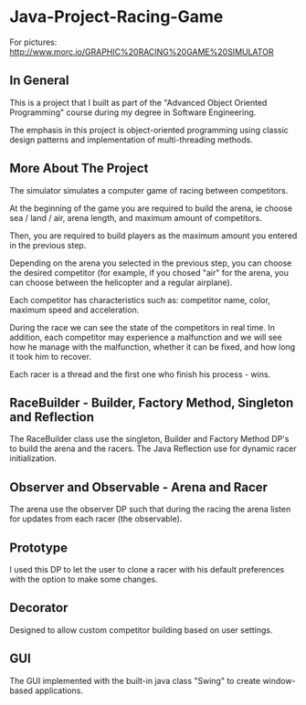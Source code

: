# Java-Project-Racing-Game
For pictures: http://www.morc.io/GRAPHIC%20RACING%20GAME%20SIMULATOR
## In General
This is a project that I built as part of the "Advanced Object Oriented Programming" course during my degree in Software Engineering.

The emphasis in this project is object-oriented programming using classic design patterns and implementation of multi-threading methods.

 

## More About The Project
The simulator simulates a computer game of racing between competitors.

At the beginning of the game you are required to build the arena, ie choose sea / land / air, arena length, and maximum amount of competitors.

Then, you are required to build players as the maximum amount you entered in the previous step.

Depending on the arena you selected in the previous step, you can choose the desired competitor (for example, if you chosed "air" for the arena, you can choose between the helicopter and a regular airplane).

Each competitor has characteristics such as: competitor name, color, maximum speed and acceleration.

During the race we can see the state of the competitors in real time. In addition, each competitor may experience a malfunction and we will see how he manage with the malfunction, whether it can be fixed, and how long it took him to recover.

Each racer is a thread and the first one who finish his process - wins.

 

## RaceBuilder - Builder, Factory Method, Singleton and Reflection

The RaceBuilder class use the singleton, Builder and Factory Method DP's to build the arena and the racers. The Java Reflection use for dynamic racer initialization.

 

## Observer and Observable - Arena and Racer

The arena use the observer DP such that during the racing the arena listen for updates from each racer (the observable). 

 

## Prototype

I used this DP to let the user to clone a racer with his default preferences with the option to make some changes. 

 

## Decorator

Designed to allow custom competitor building based on user settings.

 

## GUI

The GUI implemented with the built-in java class "Swing" to create window-based applications.
